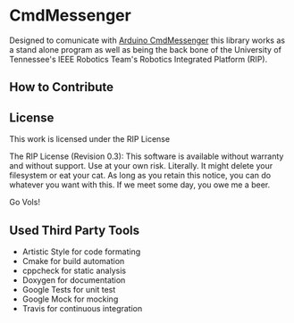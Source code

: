 # CmdMessenger

Designed to comunicate with [Arduino CmdMessenger]() this library works as a stand alone program as well as being the back bone of the University of Tennessee's IEEE Robotics Team's Robotics Integrated Platform (RIP).

## How to Contribute


## License

This work is licensed under the RIP License

The RIP License (Revision 0.3):
This software is available without warranty and without support. 
Use at your own risk. Literally. It might delete your filesystem or 
eat your cat. As long as you retain this notice, you can do whatever
you want with this. If we meet some day, you owe me a beer. 

Go Vols!

## Used Third Party Tools

- Artistic Style for code formating
- Cmake for build automation
- cppcheck for static analysis
- Doxygen for documentation
- Google Tests for unit test
- Google Mock for mocking
- Travis for continuous integration
